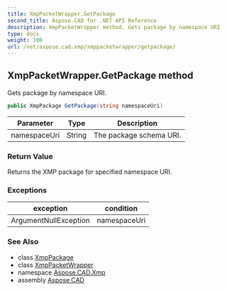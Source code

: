 ```yaml
---
title: XmpPacketWrapper.GetPackage
second_title: Aspose.CAD for .NET API Reference
description: XmpPacketWrapper method. Gets package by namespace URI
type: docs
weight: 100
url: /net/aspose.cad.xmp/xmppacketwrapper/getpackage/
---
```

## XmpPacketWrapper.GetPackage method

Gets package by namespace URI.

```csharp
public XmpPackage GetPackage(string namespaceUri)
```

| Parameter | Type | Description |
| --- | --- | --- |
| namespaceUri | String | The package schema URI. |

### Return Value

Returns the XMP package for specified namespace URI.

### Exceptions

| exception | condition |
| --- | --- |
| ArgumentNullException | namespaceUri |

### See Also

* class [XmpPackage](../../xmppackage/)
* class [XmpPacketWrapper](../)
* namespace [Aspose.CAD.Xmp](../../../aspose.cad.xmp/)
* assembly [Aspose.CAD](../../../)


